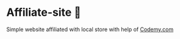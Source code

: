 # Affiliate-site :money_mouth_face:                                                                                                                                                                                                                                                                                                                                            
Simple website affiliated with local store
 with help of <a href="http://johnelder.com/">Codemy.com</a>
